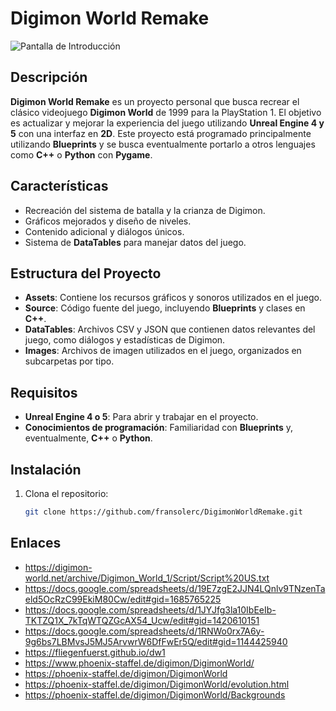 # Digimon World Remake

![Pantalla de Introducción](https://raw.githubusercontent.com/fransolerc/DigimonWorldRemake/assets/ui/Menu/Intro.PNG)


## Descripción
**Digimon World Remake** es un proyecto personal que busca recrear el clásico videojuego **Digimon World** de 1999 para la PlayStation 1. El objetivo es actualizar y mejorar la experiencia del juego utilizando **Unreal Engine 4 y 5** con una interfaz en **2D**. Este proyecto está programado principalmente utilizando **Blueprints** y se busca eventualmente portarlo a otros lenguajes como **C++** o **Python** con **Pygame**.

## Características
- Recreación del sistema de batalla y la crianza de Digimon.
- Gráficos mejorados y diseño de niveles.
- Contenido adicional y diálogos únicos.
- Sistema de **DataTables** para manejar datos del juego.

## Estructura del Proyecto
- **Assets**: Contiene los recursos gráficos y sonoros utilizados en el juego.
- **Source**: Código fuente del juego, incluyendo **Blueprints** y clases en **C++**.
- **DataTables**: Archivos CSV y JSON que contienen datos relevantes del juego, como diálogos y estadísticas de Digimon.
- **Images**: Archivos de imagen utilizados en el juego, organizados en subcarpetas por tipo.

## Requisitos
- **Unreal Engine 4 o 5**: Para abrir y trabajar en el proyecto.
- **Conocimientos de programación**: Familiaridad con **Blueprints** y, eventualmente, **C++** o **Python**.

## Instalación
1. Clona el repositorio:
   ```bash
   git clone https://github.com/fransolerc/DigimonWorldRemake.git
   

## Enlaces

- https://digimon-world.net/archive/Digimon_World_1/Script/Script%20US.txt
- https://docs.google.com/spreadsheets/d/19E7zgE2JJN4LQnlv9TNzenTaeld5OcRzC99EkiM80Cw/edit#gid=1685765225
- https://docs.google.com/spreadsheets/d/1JYJfg3la10IbEeIb-TKTZQ1X_7kTqWTQZGcAX54_Ucw/edit#gid=1420610151
- https://docs.google.com/spreadsheets/d/1RNWo0rx7A6y-9g6bs7LBMvsJ5MJ5ArvwrW6DfFwEr5Q/edit#gid=1144425940
- https://fliegenfuerst.github.io/dw1
- https://www.phoenix-staffel.de/digimon/DigimonWorld/
- https://phoenix-staffel.de/digimon/DigimonWorld
- https://phoenix-staffel.de/digimon/DigimonWorld/evolution.html
- https://phoenix-staffel.de/digimon/DigimonWorld/Backgrounds
